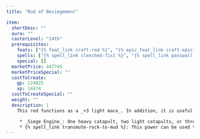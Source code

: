```yaml
---
title: "Rod of Besiegement"

item:
  shortDesc: ""
  aura: ""
  casterLevel: "24th"
  prerequisites:
    feats: ["{% feat_link craft-rod %}", "{% epic_feat_link craft-epic-rod %}", "{% feat_link craft-magic-arms-and-armor %}"]
    spells: ["{% spell_link clenched-fist %}", "{% spell_link passwall %}", "{% spell_link telepathic-bond %}", "{% spell_link transmute-rock-to-mud %}"]
    special: []
  marketPrice: 447745
  marketPriceSpecial: ""
  costToCreate:
    gp: 224025
    xp: 14474
  costToCreateSpecial: ""
  weight: ""
  description: |
    This rod functions as a _+3 light mace_. In addition, it is useful for besieging fortifications. Whenever the wielder makes a charge attack, the rod improves to a +6 weapon. Twice per day, the rod can create a battering ram that lasts for 24 rounds. This ram can strike once per round, dealing 20 points of damage with each hit. It cannot be used to target individuals, only fortifications. It can be damaged by normal means (65 hp, AC 22), and _disintegrate_ or _dispel magic_ destroys it. The rod also has the following powers:

     * _Siege Engine_: One heavy catapult, two light catapults, or three siege towers may be generated with each use of this power. Each weapon created lasts for 12 hours.The power can be used three times per day. Ammunition for 20 shots is included with each weapon created.
     * {% spell_link transmute-rock-to-mud %}: This power can be used three times per day (caster level 24th, save DC 17).
---
```

